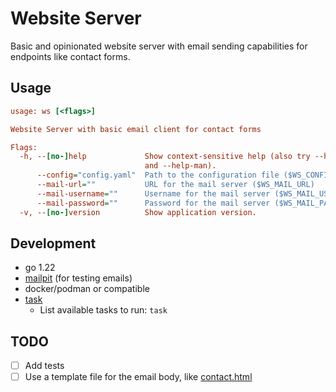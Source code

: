 # Website Server

Basic and opinionated website server with email sending capabilities for endpoints like contact forms.

## Usage

```ini
usage: ws [<flags>]

Website Server with basic email client for contact forms

Flags:
  -h, --[no-]help             Show context-sensitive help (also try --help-long
                              and --help-man).
      --config="config.yaml"  Path to the configuration file ($WS_CONFIG)
      --mail-url=""           URL for the mail server ($WS_MAIL_URL)
      --mail-username=""      Username for the mail server ($WS_MAIL_USERNAME)
      --mail-password=""      Password for the mail server ($WS_MAIL_PASSWORD)
  -v, --[no-]version          Show application version.
```

## Development

- go 1.22
- [mailpit](https://github.com/axllent/mailpit) (for testing emails)
- docker/podman or compatible
- [task](https://taskfile.dev)
  - List available tasks to run: `task`

## TODO

- [ ] Add tests
- [ ] Use a template file for the email body, like [contact.html](./contact.html)

